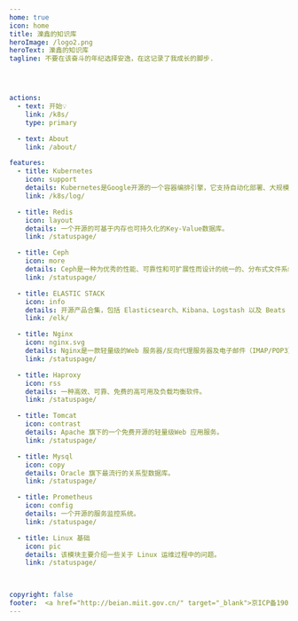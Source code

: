 ```yaml
---
home: true
icon: home
title: 濼鑫的知识库
heroImage: /logo2.png
heroText: 濼鑫的知识库
tagline: 不要在该奋斗的年纪选择安逸，在这记录了我成长的脚步.




actions:
  - text: 开始💡
    link: /k8s/
    type: primary

  - text: About
    link: /about/

features:
  - title: Kubernetes
    icon: support
    details: Kubernetes是Google开源的一个容器编排引擎，它支持自动化部署、大规模可伸缩、应用容器化管理。
    link: /k8s/log/

  - title: Redis 
    icon: layout
    details: 一个开源的可基于内存也可持久化的Key-Value数据库。
    link: /statuspage/

  - title: Ceph
    icon: more
    details: Ceph是一种为优秀的性能、可靠性和可扩展性而设计的统一的、分布式文件系统。
    link: /statuspage/

  - title: ELASTIC STACK
    icon: info
    details: 开源产品合集，包括 Elasticsearch、Kibana、Logstash 以及 Beats 等。
    link: /elk/

  - title: Nginx
    icon: nginx.svg
    details: Nginx是一款轻量级的Web 服务器/反向代理服务器及电子邮件（IMAP/POP3）代理服务器。
    link: /statuspage/

  - title: Haproxy
    icon: rss
    details: 一种高效、可靠、免费的高可用及负载均衡软件。
    link: /statuspage/

  - title: Tomcat
    icon: contrast
    details: Apache 旗下的一个免费开源的轻量级Web 应用服务。
    link: /statuspage/

  - title: Mysql
    icon: copy
    details: Oracle 旗下最流行的关系型数据库。
    link: /statuspage/

  - title: Prometheus
    icon: config
    details: 一个开源的服务监控系统。
    link: /statuspage/

  - title: Linux 基础
    icon: pic
    details: 该模块主要介绍一些关于 Linux 运维过程中的问题。
    link: /statuspage/

  

copyright: false
footer:  <a href="http://beian.miit.gov.cn/" target="_blank">京ICP备19033045号-1 </a> |  Copyright © 2023 Ryan's Notebook
---
```



